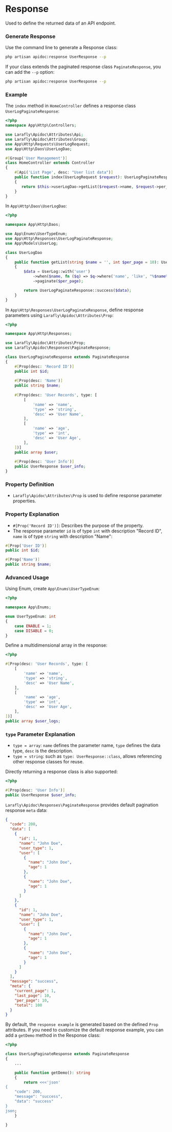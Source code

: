 # Response

Used to define the returned data of an API endpoint.

### Generate Response

Use the command line to generate a Response class:

```sh
php artisan apidoc:response UserResponse --p
```

If your class extends the paginated response class `PaginateResponse`, you can add the `--p` option:

```sh
php artisan apidoc:response UserResponse --p
```



### Example

The `index` method in `HomeController` defines a response class `UserLogPaginateResponse`:

```php
<?php
namespace App\Http\Controllers;

use Larafly\Apidoc\Attributes\Api;
use Larafly\Apidoc\Attributes\Group;
use App\Http\Requests\UserLogRequest;
use App\Http\Daos\UserLogDao;

#[Group('User Management')]
class HomeController extends Controller
{
    #[Api('List Page', desc: "User list data")]
    public function index(UserLogRequest $request): UserLogPaginateResponse
    {
       return $this->userLogDao->getList($request->name, $request->per_page);
    }
}
```

In `App\Http\Daos\UserLogDao`:

```php
<?php

namespace App\Http\Daos;

use App\Enums\UserTypeEnum;
use App\Http\Responses\UserLogPaginateResponse;
use App\Models\UserLog;

class UserLogDao
{
    public function getList(string $name = '', int $per_page = 10): UserLogPaginateResponse
    {
        $data = UserLog::with('user')
            ->when($name, fn ($q) => $q->where('name', 'like', "%$name%"))
            ->paginate($per_page);

        return UserLogPaginateResponse::success($data);
    }
}
```

In `App\Http\Responses\UserLogPaginateResponse`, define response parameters using `Larafly\Apidoc\Attributes\Prop`:

```php
<?php

namespace App\Http\Responses;

use Larafly\Apidoc\Attributes\Prop;
use Larafly\Apidoc\Responses\PaginateResponse;

class UserLogPaginateResponse extends PaginateResponse
{
    #[Prop(desc: 'Record ID')]
    public int $id;
    
    #[Prop(desc: 'Name')]
    public string $name;
    
    #[Prop(desc: 'User Records', type: [
        [
            'name' => 'name',
            'type' => 'string',
            'desc' => 'User Name',
        ],
        [
            'name' => 'age',
            'type' => 'int',
            'desc' => 'User Age',
        ],
    ])]
    public array $user;
    
    #[Prop(desc: 'User Info')]
    public UserResponse $user_info;
}
```

### Property Definition

* `Larafly\Apidoc\Attributes\Prop` is used to define response parameter properties.

### Property Explanation

* `#[Prop('Record ID')]`: Describes the purpose of the property.
* The response parameter `id` is of type `int` with description "Record ID", `name` is of type `string` with description "Name":

```php
#[Prop('User ID')]
public int $id;

#[Prop('Name')]
public string $name;
```

### Advanced Usage

Using Enum, create `App\Enums\UserTypeEnum`:

```php
<?php

namespace App\Enums;

enum UserTypeEnum: int
{
    case ENABLE = 1;
    case DISABLE = 0;
}
```

Define a multidimensional array in the response:

```php
<?php

#[Prop(desc: 'User Records', type: [
    [
        'name' => 'name',
        'type' => 'string',
        'desc' => 'User Name',
    ],
    [
        'name' => 'age',
        'type' => 'int',
        'desc' => 'User Age',
    ],
])]
public array $user_logs;
```

### `type` Parameter Explanation

* `type = array`: `name` defines the parameter name, `type` defines the data type, `desc` is the description.
* `type = string`: such as `type: UserResponse::class`, allows referencing other response classes for reuse.

Directly returning a response class is also supported:

```php
<?php

#[Prop(desc: 'User Info')]
public UserResponse $user_info;
```

`Larafly\Apidoc\Responses\PaginateResponse` provides default pagination response `meta` data:

```json
{
  "code": 200,
  "data": [
    {
      "id": 1,
      "name": "John Doe",
      "user_type": 1,
      "user": [
        {
          "name": "John Doe",
          "age": 1
        },
        {
          "name": "John Doe",
          "age": 1
        }
      ]
    },
    {
      "id": 1,
      "name": "John Doe",
      "user_type": 1,
      "user": [
        {
          "name": "John Doe",
          "age": 1
        },
        {
          "name": "John Doe",
          "age": 1
        }
      ]
    }
  ],
  "message": "success",
  "meta": {
    "current_page": 1,
    "last_page": 10,
    "per_page": 10,
    "total": 100
  }
}
```

By default, the `response example` is generated based on the defined `Prop` attributes.
If you need to customize the default response example, you can add a `getDemo` method in the Response class:

```php
<?php

class UserLogPaginateResponse extends PaginateResponse
{
    ...

    public function getDemo(): string
    {
        return <<<'json'
{
    "code": 200,
    "message": "success",
    "data": "success"
}
json;
    }

}
```
